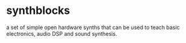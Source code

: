 # synthblocks
a set of simple open hardware synths that can be used to teach basic electronics, audio DSP and sound synthesis.
